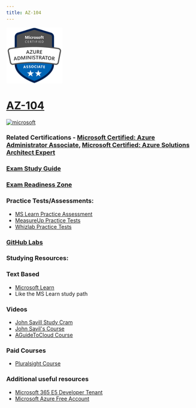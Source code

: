 ```yaml
---
title: AZ-104
---
```


<img src="/Images/certs/az-104.png" width="150" height="150">

# [AZ-104](https://learn.microsoft.com/certifications/exams/az-104)

 <a href='https://learn.microsoft.com/en-us/certifications/browse/?type=role-based&levels=intermediate' target="_blank"><img alt='microsoft' src='https://img.shields.io/badge/associate-100000?style=for-the-badge&logo=microsoft&logoColor=white&labelColor=0078D4&color=212221'/></a> 

### Related Certifications - [Microsoft Certified: Azure Administrator Associate](https://learn.microsoft.com/en-us/certifications/azure-administrator), [Microsoft Certified: Azure Solutions Architect Expert](https://learn.microsoft.com/en-us/certifications/azure-solutions-architect)

### [Exam Study Guide](https://aka.ms/az104-studyguide)
### [Exam Readiness Zone](https://learn.microsoft.com/en-us/shows/exam-readiness-zone/preparing-for-az-104-manage-azure-identities-and-governance-1-of-5/)

### Practice Tests/Assessments:
- [MS Learn Practice Assessment](https://learn.microsoft.com/certifications/exams/az-104/practice/assessment?assessment-type=practice&assessmentId=21)
- [MeasureUp Practice Tests](https://www.measureup.com/microsoft-practice-test-az-104-microsoft-azure-administrator.html)
- [Whizlab Practice Tests](https://www.whizlabs.com/microsoft-azure-certification-az-104/)

### [GitHub Labs](https://aka.ms/az104labs)

### Studying Resources:

### Text Based
- [Microsoft Learn](https://learn.microsoft.com/certifications/exams/az-104)
- Like the MS Learn study path

### Videos
- [John Savill Study Cram](https://www.youtube.com/watch?v=VOod_VNgdJk&list=PLlVtbbG169nH_CJl4wwKBfS1V8nMYr7xL&index=8&pp=iAQB)
- [John Savil's Course](https://www.youtube.com/playlist?list=PLlVtbbG169nGlGPWs9xaLKT1KfwqREHbs)
- [AGuideToCloud Course](https://www.youtube.com/playlist?list=PLhLKc18P9YOAW3dKZaQ2xVYg8uE1m5Lp8)
### Paid Courses
- [Pluralsight Course](https://www.pluralsight.com/paths/az-104-microsoft-azure-administrator-certification-prep)
### Additional useful resources
- [Microsoft 365 E5 Developer Tenant](https://developer.microsoft.com/en-us/microsoft-365/dev-program)
- [Microsoft Azure Free Account](https://azure.microsoft.com/en-us/offers/ms-azr-0044p)
